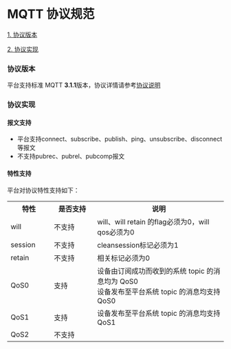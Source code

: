 
# MQTT 协议规范

<a href="#1">1. 协议版本</a>

<a href="#2">2. 协议实现</a>




<h3 id="1">协议版本</font></h3>

平台支持标准 MQTT **3.1.1**版本，协议详情请参考[协议说明](http://mqtt.org/?spm=a2c4g.11186623.2.11.19083f86gxhJ7h)

<h3 id="2">协议实现</font></h3>

#### 报文支持

- 平台支持connect、subscribe、publish、ping、unsubscribe、disconnect等报文
- 不支持pubrec、pubrel、pubcomp报文


#### 特性支持

平台对协议特性支持如下：
<table>
<tr><th width="20%">特性</th><th width="20%">是否支持</th><th>说明</th></tr>
<tr><td>will</td><td>不支持</td><td>will、will retain 的flag必须为0，will qos必须为0</td></tr>
<tr><td>session</td><td>不支持</td><td>cleansession标记必须为1</td></tr>
<tr><td>retain</td><td>不支持</td><td>相关标记必须为0</td></tr>
<tr><td>QoS0</td><td>支持</td><td>设备由订阅成功而收到的系统 topic 的消息均为 QoS0<br>设备发布至平台系统 topic 的消息均支持 QoS0</td></tr>
<tr><td>QoS1</td><td>支持</td><td>设备发布至平台系统 topic 的消息均支持 QoS1</td></tr>
<tr><td>QoS2</td><td>不支持</td><td> </td></tr>
</table>



